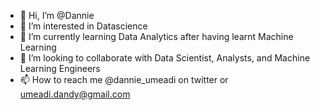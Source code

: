 - 👋 Hi, I’m @Dannie
- 👀 I’m interested in Datascience
- 🌱 I’m currently learning Data Analytics after having learnt Machine Learning
- 💞️ I’m looking to collaborate with Data Scientist, Analysts, and Machine Learning Engineers
- 📫 How to reach me @dannie_umeadi on twitter or umeadi.dandy@gmail.com

<!---
iDannie/iDannie is a ✨ special ✨ repository because its `README.md` (this file) appears on your GitHub profile.
You can click the Preview link to take a look at your changes.
--->
